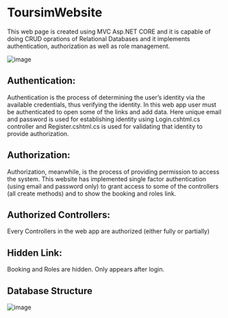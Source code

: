 # ToursimWebsite

This web page is created using MVC Asp.NET CORE and it is capable of doing CRUD oprations of Relational Databases and it implements authentication, authorization as well as role management. 

![image](https://user-images.githubusercontent.com/65732044/166123455-d755c1a6-308b-4bf2-b6b4-91ebecd3c0ab.png)




## Authentication:

Authentication is the process of determining the user’s identity via the available credentials, 
thus verifying the identity. In this web app user must be authenticated to open some of the links and add data.
Here unique email and password is used for establishing identity using Login.cshtml.cs controller 
and Register.cshtml.cs is used for validating that identity to provide authorization.

## Authorization:
Authorization, meanwhile, is the process of providing permission to access the system. 
This website has implemented single factor authentication (using email and password only) 
to grant access to some of the controllers (all create methods) and to show the booking and roles link. 

## Authorized Controllers:
Every Controllers in the web app are authorized (either fully or partially)

## Hidden Link:
Booking and Roles are hidden. Only appears after login.

## Database Structure

 
![image](https://user-images.githubusercontent.com/65732044/164362059-421dfb94-3474-4819-8170-e8dab5c7e13e.png)
